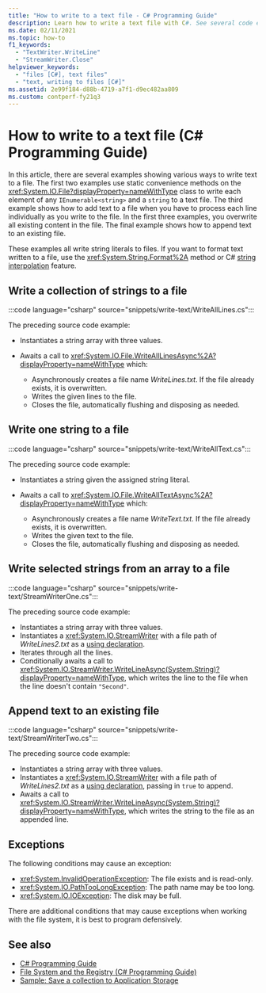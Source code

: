 ```yaml
---
title: "How to write to a text file - C# Programming Guide"
description: Learn how to write a text file with C#. See several code examples and view additional available resources.
ms.date: 02/11/2021
ms.topic: how-to
f1_keywords:
  - "TextWriter.WriteLine"
  - "StreamWriter.Close"
helpviewer_keywords:
  - "files [C#], text files"
  - "text, writing to files [C#]"
ms.assetid: 2e99f184-d88b-4719-a7f1-d9ec482aa809
ms.custom: contperf-fy21q3
---
```


# How to write to a text file (C# Programming Guide)

In this article, there are several examples showing various ways to write text to a file. The first two examples use static convenience methods on the <xref:System.IO.File?displayProperty=nameWithType> class to write each element of any `IEnumerable<string>` and a `string` to a text file. The third example shows how to add text to a file when you have to process each line individually as you write to the file. In the first three examples, you overwrite all existing content in the file. The final example shows how to append text to an existing file.

 These examples all write string literals to files. If you want to format text written to a file, use the <xref:System.String.Format%2A> method or C# [string interpolation](../../language-reference/tokens/interpolated.md) feature.

## Write a collection of strings to a file

:::code language="csharp" source="snippets/write-text/WriteAllLines.cs":::

The preceding source code example:

- Instantiates a string array with three values.
- Awaits a call to <xref:System.IO.File.WriteAllLinesAsync%2A?displayProperty=nameWithType> which:

  - Asynchronously creates a file name *WriteLines.txt*. If the file already exists, it is overwritten.
  - Writes the given lines to the file.
  - Closes the file, automatically flushing and disposing as needed.

## Write one string to a file

:::code language="csharp" source="snippets/write-text/WriteAllText.cs":::

The preceding source code example:

- Instantiates a string given the assigned string literal.
- Awaits a call to <xref:System.IO.File.WriteAllTextAsync%2A?displayProperty=nameWithType> which:

  - Asynchronously creates a file name *WriteText.txt*. If the file already exists, it is overwritten.
  - Writes the given text to the file.
  - Closes the file, automatically flushing and disposing as needed.

## Write selected strings from an array to a file

:::code language="csharp" source="snippets/write-text/StreamWriterOne.cs":::

The preceding source code example:

- Instantiates a string array with three values.
- Instantiates a <xref:System.IO.StreamWriter> with a file path of *WriteLines2.txt* as a [using declaration](../../whats-new/csharp-8.md#using-declarations).
- Iterates through all the lines.
- Conditionally awaits a call to <xref:System.IO.StreamWriter.WriteLineAsync(System.String)?displayProperty=nameWithType>, which writes the line to the file when the line doesn't contain `"Second"`.

## Append text to an existing file

:::code language="csharp" source="snippets/write-text/StreamWriterTwo.cs":::

The preceding source code example:

- Instantiates a string array with three values.
- Instantiates a <xref:System.IO.StreamWriter> with a file path of *WriteLines2.txt* as a [using declaration](../../whats-new/csharp-8.md#using-declarations), passing in `true` to append.
- Awaits a call to <xref:System.IO.StreamWriter.WriteLineAsync(System.String)?displayProperty=nameWithType>, which writes the string to the file as an appended line.

## Exceptions

The following conditions may cause an exception:

- <xref:System.InvalidOperationException>: The file exists and is read-only.
- <xref:System.IO.PathTooLongException>: The path name may be too long.
- <xref:System.IO.IOException>: The disk may be full.

There are additional conditions that may cause exceptions when working with the file system, it is best to program defensively.

## See also

- [C# Programming Guide](../index.md)
- [File System and the Registry (C# Programming Guide)](./index.md)
- [Sample: Save a collection to Application Storage](https://code.msdn.microsoft.com/CSWinStoreAppSaveCollection-bed5d6e6)
